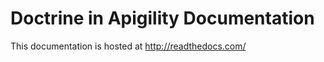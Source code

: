Doctrine in Apigility Documentation
===================================

This documentation is hosted at http://readthedocs.com/
